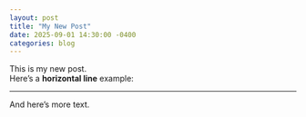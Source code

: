 ```yaml
---
layout: post
title: "My New Post"
date: 2025-09-01 14:30:00 -0400
categories: blog
---
```

This is my new post.  
Here’s a **horizontal line** example:  

---

And here’s more text.
